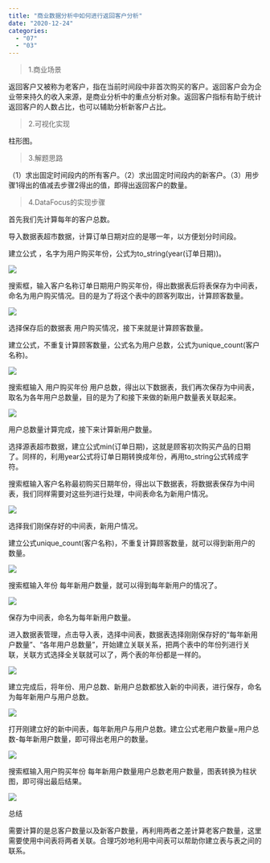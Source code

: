 ```yaml
---
title: "商业数据分析中如何进行返回客户分析"
date: "2020-12-24"
categories: 
  - "07"
  - "03"
---
```


> 1.商业场景

返回客户又被称为老客户，指在当前时间段中非首次购买的客户。返回客户会为企业带来持久的收入来源，是商业分析中的重点分析对象。返回客户指标有助于统计返回客户的人数占比，也可以辅助分析新客户占比。

> 2.可视化实现

柱形图。

> 3.解题思路

（1）求出固定时间段内的所有客户。（2）求出固定时间段内的新客户。（3）用步骤1得出的值减去步骤2得出的值，即得出返回客户的数量。

> 4.DataFocus的实现步骤

首先我们先计算每年的客户总数。

导入数据表超市数据，计算订单日期对应的是哪一年，以方便划分时间段。

建立公式 ，名字为用户购买年份，公式为to\_string(year(订单日期))。

![](images/word-image-53.png)

搜索框，输入客户名称订单日期用户购买年份，得出数据表后将表保存为中间表，命名为用户购买情况。目的是为了将这个表中的顾客列取出，计算顾客数量。

![](images/word-image-54.png)

选择保存后的数据表 用户购买情况，接下来就是计算顾客数量。

建立公式，不重复计算顾客数量，公式名为用户总数，公式为unique\_count(客户名称)。

![](images/word-image-55.png)

搜索框输入 用户购买年份 用户总数，得出以下数据表，我们再次保存为中间表，取名为各年用户总数量，目的是为了和接下来做的新用户数量表关联起来。

![](images/word-image-56.png)

用户总数量计算完成，接下来计算新用户数量。

选择源表超市数据，建立公式min(订单日期)，这就是顾客初次购买产品的日期了。同样的，利用year公式将订单日期转换成年份，再用to\_string公式转成字符。

搜索框输入客户名称最初购买日期年份，得出以下数据表，将数据表保存为中间表，我们同样需要对这些列进行处理，中间表命名为新用户情况。

![](images/word-image-57.png)

选择我们刚保存好的中间表，新用户情况。

建立公式unique\_count(客户名称)，不重复计算顾客数量，就可以得到新用户的数量。

![](images/word-image-58.png)

搜索框输入年份 每年新用户数量，就可以得到每年新用户的情况了。

![](images/word-image-59.png)

保存为中间表，命名为每年新用户数量。

进入数据表管理，点击导入表，选择中间表，数据表选择刚刚保存好的“每年新用户数量”、“各年用户总数量”，开始建立关联关系，把两个表中的年份列进行关联，关联方式选择全关联就可以了，两个表的年份都是一样的。

![](images/word-image-60.png)

建立完成后，将年份、用户总数、新用户总数都放入新的中间表，进行保存，命名为每年新用户与用户总数。

![](images/word-image-61.png)

打开刚建立好的新中间表，每年新用户与用户总数。建立公式老用户数量=用户总数-每年新用户数量，即可得出老用户的数量。

![](images/word-image-62.png)

搜索框输入用户购买年份 每年新用户数量用户总数老用户数量，图表转换为柱状图，即可得出最后结果。

![](images/word-image-63.png)

总结

需要计算的是总客户数量以及新客户数量，再利用两者之差计算老客户数量，这里需要使用中间表将两者关联。合理巧妙地利用中间表可以帮助你建立表与表之间的联系。
